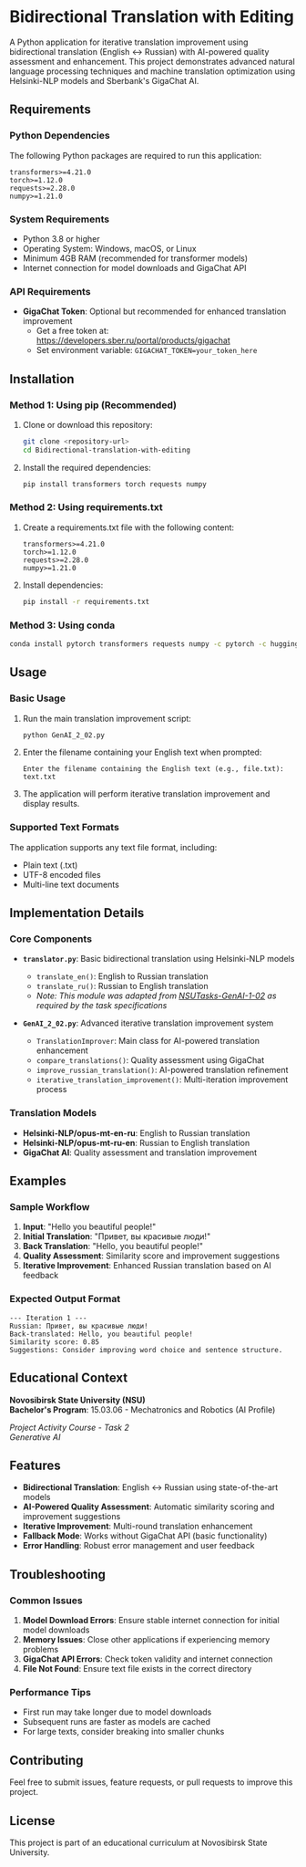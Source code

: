 # Bidirectional Translation with Editing

A Python application for iterative translation improvement using bidirectional translation (English ↔ Russian) with AI-powered quality assessment and enhancement. This project demonstrates advanced natural language processing techniques and machine translation optimization using Helsinki-NLP models and Sberbank's GigaChat AI.

## Requirements

### Python Dependencies

The following Python packages are required to run this application:

```
transformers>=4.21.0
torch>=1.12.0
requests>=2.28.0
numpy>=1.21.0
```

### System Requirements

- Python 3.8 or higher
- Operating System: Windows, macOS, or Linux
- Minimum 4GB RAM (recommended for transformer models)
- Internet connection for model downloads and GigaChat API

### API Requirements

- **GigaChat Token**: Optional but recommended for enhanced translation improvement
  - Get a free token at: https://developers.sber.ru/portal/products/gigachat
  - Set environment variable: `GIGACHAT_TOKEN=your_token_here`

## Installation

### Method 1: Using pip (Recommended)

1. Clone or download this repository:
   ```bash
   git clone <repository-url>
   cd Bidirectional-translation-with-editing
   ```

2. Install the required dependencies:
   ```bash
   pip install transformers torch requests numpy
   ```

### Method 2: Using requirements.txt

1. Create a requirements.txt file with the following content:
   ```
   transformers>=4.21.0
   torch>=1.12.0
   requests>=2.28.0
   numpy>=1.21.0
   ```

2. Install dependencies:
   ```bash
   pip install -r requirements.txt
   ```

### Method 3: Using conda

```bash
conda install pytorch transformers requests numpy -c pytorch -c huggingface
```

## Usage

### Basic Usage

1. Run the main translation improvement script:
   ```bash
   python GenAI_2_02.py
   ```

2. Enter the filename containing your English text when prompted:
   ```
   Enter the filename containing the English text (e.g., file.txt): text.txt
   ```

3. The application will perform iterative translation improvement and display results.

### Supported Text Formats

The application supports any text file format, including:
- Plain text (.txt)
- UTF-8 encoded files
- Multi-line text documents

## Implementation Details

### Core Components

- **`translator.py`**: Basic bidirectional translation using Helsinki-NLP models
  - `translate_en()`: English to Russian translation
  - `translate_ru()`: Russian to English translation
  - *Note: This module was adapted from [NSUTasks-GenAI-1-02](https://github.com/serge46b/NSUTasks-GenAI-1-02) as required by the task specifications*

- **`GenAI_2_02.py`**: Advanced iterative translation improvement system
  - `TranslationImprover`: Main class for AI-powered translation enhancement
  - `compare_translations()`: Quality assessment using GigaChat
  - `improve_russian_translation()`: AI-powered translation refinement
  - `iterative_translation_improvement()`: Multi-iteration improvement process

### Translation Models

- **Helsinki-NLP/opus-mt-en-ru**: English to Russian translation
- **Helsinki-NLP/opus-mt-ru-en**: Russian to English translation
- **GigaChat AI**: Quality assessment and translation improvement

## Examples

### Sample Workflow

1. **Input**: "Hello you beautiful people!"
2. **Initial Translation**: "Привет, вы красивые люди!"
3. **Back Translation**: "Hello, you beautiful people!"
4. **Quality Assessment**: Similarity score and improvement suggestions
5. **Iterative Improvement**: Enhanced Russian translation based on AI feedback

### Expected Output Format

```
--- Iteration 1 ---
Russian: Привет, вы красивые люди!
Back-translated: Hello, you beautiful people!
Similarity score: 0.85
Suggestions: Consider improving word choice and sentence structure.
```

## Educational Context

**Novosibirsk State University (NSU)**  
**Bachelor's Program**: 15.03.06 - Mechatronics and Robotics (AI Profile)

*Project Activity Course - Task 2*  
*Generative AI*

## Features

- **Bidirectional Translation**: English ↔ Russian using state-of-the-art models
- **AI-Powered Quality Assessment**: Automatic similarity scoring and improvement suggestions
- **Iterative Improvement**: Multi-round translation enhancement
- **Fallback Mode**: Works without GigaChat API (basic functionality)
- **Error Handling**: Robust error management and user feedback

## Troubleshooting

### Common Issues

1. **Model Download Errors**: Ensure stable internet connection for initial model downloads
2. **Memory Issues**: Close other applications if experiencing memory problems
3. **GigaChat API Errors**: Check token validity and internet connection
4. **File Not Found**: Ensure text file exists in the correct directory

### Performance Tips

- First run may take longer due to model downloads
- Subsequent runs are faster as models are cached
- For large texts, consider breaking into smaller chunks

## Contributing

Feel free to submit issues, feature requests, or pull requests to improve this project.

## License

This project is part of an educational curriculum at Novosibirsk State University.